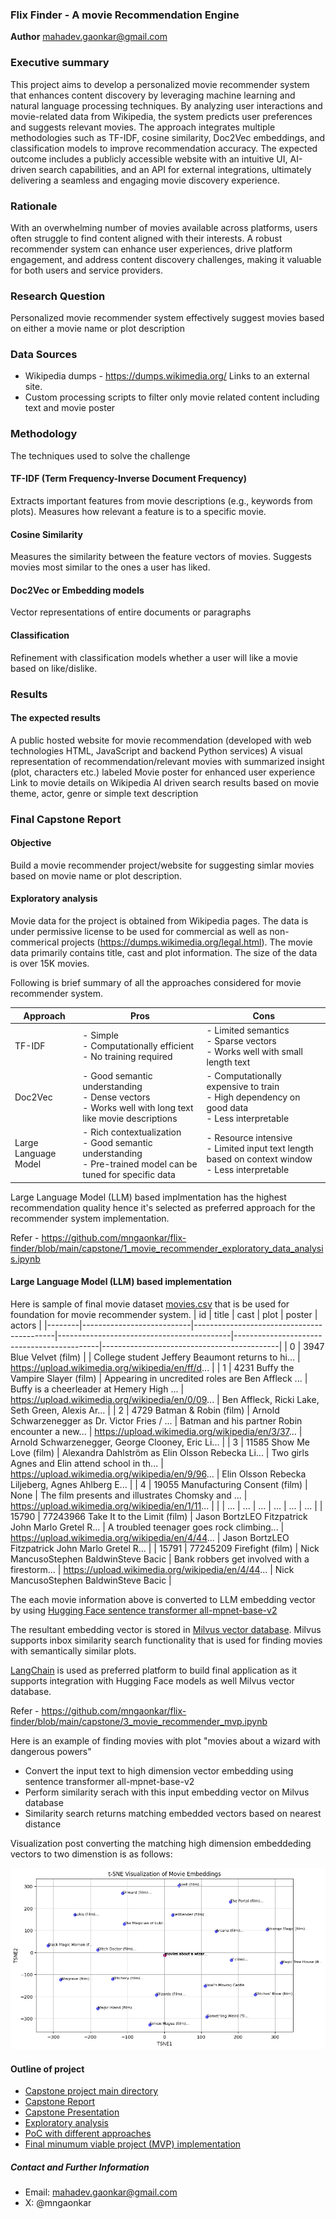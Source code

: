 ### Flix Finder - A movie Recommendation Engine

**Author**
mahadev.gaonkar@gmail.com

### Executive summary
This project aims to develop a personalized movie recommender system that enhances content discovery by leveraging machine learning and natural language processing techniques. By analyzing user interactions and movie-related data from Wikipedia, the system predicts user preferences and suggests relevant movies. The approach integrates multiple methodologies such as TF-IDF, cosine similarity, Doc2Vec embeddings, and classification models to improve recommendation accuracy. The expected outcome includes a publicly accessible website with an intuitive UI, AI-driven search capabilities, and an API for external integrations, ultimately delivering a seamless and engaging movie discovery experience.

### Rationale
With an overwhelming number of movies available across platforms, users often struggle to find content aligned with their interests. A robust recommender system can enhance user experiences, drive platform engagement, and address content discovery challenges, making it valuable for both users and service providers.

### Research Question
Personalized movie recommender system effectively suggest movies based on either a movie name or plot description

### Data Sources
- Wikipedia dumps - https://dumps.wikimedia.org/ Links to an external site.
- Custom processing scripts to filter only movie related content including text and movie poster

### Methodology
The techniques used to solve the challenge

#### TF-IDF (Term Frequency-Inverse Document Frequency)

Extracts important features from movie descriptions (e.g., keywords from plots).
Measures how relevant a feature is to a specific movie.

#### Cosine Similarity

Measures the similarity between the feature vectors of movies.
Suggests movies most similar to the ones a user has liked.

#### Doc2Vec or Embedding models

Vector representations of entire documents or paragraphs

#### Classification
Refinement with classification models whether a user will like a movie based on like/dislike. 

### Results
#### The expected results

A public hosted website for movie recommendation (developed with web technologies HTML, JavaScript and backend Python services)
A visual representation of recommendation/relevant movies with summarized insight (plot, characters etc.) labeled
Movie poster for enhanced user experience
Link to movie details on Wikipedia
AI driven search results based on movie theme, actor, genre or simple text description

### Final Capstone Report
#### Objective
Build a movie recommender project/website for suggesting simlar movies based on movie name or plot description.

#### Exploratory analysis
Movie data for the project is obtained from Wikipedia pages. The data is under permissive license to be used for commercial as well as non-commerical projects (https://dumps.wikimedia.org/legal.html). The movie data primarily contains title, cast and plot information. The size of the data is over 15K movies.

Following is brief summary of all the approaches considered for movie recommender system.

| Approach           | Pros                                      | Cons                                      |
|--------------------|-------------------------------------------|-------------------------------------------|
| TF-IDF             | - Simple<br>- Computationally efficient<br>- No training required | - Limited semantics<br>- Sparse vectors<br>- Works well with small length text |
| Doc2Vec            | - Good semantic understanding<br>- Dense vectors<br>- Works well with long text like movie descriptions | - Computationally expensive to train<br>- High dependency on good data<br>- Less interpretable |
| Large Language Model | - Rich contextualization<br>- Good semantic understanding<br>- Pre-trained model can be tuned for specific data | - Resource intensive<br>- Limited input text length based on context window<br>- Less interpretable |

Large Language Model (LLM) based implmentation has the highest recommendation quality hence it's selected as preferred approach for the recommender system implementation.

Refer - https://github.com/mngaonkar/flix-finder/blob/main/capstone/1_movie_recommender_exploratory_data_analysis.ipynb


#### Large Language Model (LLM) based implementation

Here is sample of final movie dataset [movies.csv](https://github.com/mngaonkar/flix-finder/blob/main/capstone/data/movies.csv) that is be used for foundation for movie recommender system.
| id     | title                     | cast                                      | plot                                      | poster                                     | actors                                     |
|--------|---------------------------|-------------------------------------------|-------------------------------------------|--------------------------------------------|--------------------------------------------|
| 0      | 3947   Blue Velvet (film) |  | College student Jeffery Beaumont returns to hi... |  https://upload.wikimedia.org/wikipedia/en/ff/d...                                          |
| 1      | 4231   Buffy the Vampire Slayer (film) | Appearing in uncredited roles are Ben Affleck ... | Buffy is a cheerleader at Hemery High ... | https://upload.wikimedia.org/wikipedia/en/0/09... | Ben Affleck, Ricki Lake, Seth Green, Alexis Ar... |
| 2      | 4729   Batman & Robin (film) | Arnold Schwarzenegger as Dr. Victor Fries / ... | Batman and his partner Robin encounter a new... | https://upload.wikimedia.org/wikipedia/en/3/37... | Arnold Schwarzenegger, George Clooney, Eric Li... |
| 3      | 11585  Show Me Love (film) | Alexandra Dahlström as Elin Olsson Rebecka Li... | Two girls Agnes and Elin attend school in th... | https://upload.wikimedia.org/wikipedia/en/9/96... | Elin Olsson Rebecka Liljeberg, Agnes Ahlberg E... |
| 4      | 19055  Manufacturing Consent (film) | None | The film presents and illustrates Chomsky and ... | https://upload.wikimedia.org/wikipedia/en/1/11... |                                            |
| ...    | ...                       | ...                                       | ...                                       | ...                                        | ...                                        |
| 15790  | 77243966 Take It to the Limit (film) | Jason BortzLEO Fitzpatrick John Marlo Gretel R... | A troubled teenager goes rock climbing... | https://upload.wikimedia.org/wikipedia/en/4/44... | Jason BortzLEO Fitzpatrick John Marlo Gretel R... |
| 15791  | 77245209 Firefight (film) | Nick MancusoStephen BaldwinSteve Bacic | Bank robbers get involved with a firestorm... | https://upload.wikimedia.org/wikipedia/en/4/44... | Nick MancusoStephen BaldwinSteve Bacic |

The each movie information above is converted to LLM embedding vector by using [Hugging Face sentence transformer all-mpnet-base-v2](https://huggingface.co/sentence-transformers/all-mpnet-base-v2) 

The resultant embedding vector is stored in [Milvus vector database](https://milvus.io). Milvus supports inbox similarity search functionality that is used for finding movies with semantically similar plots. 

[LangChain](https://www.langchain.com) is used as preferred platform to build final application as it supports integration with Hugging Face models as well Milvus vector database.

Refer - https://github.com/mngaonkar/flix-finder/blob/main/capstone/3_movie_recommender_mvp.ipynb

Here is an example of finding movies with plot "movies about a wizard with dangerous powers"
- Convert the input text to high dimension vector embedding using sentence transformer all-mpnet-base-v2
- Perform similarity serach with this input embedding vector on Milvus database
- Similarity search returns matching embedded vectors based on nearest distance

Visualization post converting the matching high dimension embeddeding vectors to two dimenstion is as follows:

![Alt text](https://github.com/mngaonkar/flix-finder/blob/main/capstone/images/t-sne-viz.png?raw=true)

#### Outline of project
- [Capstone project main directory](https://github.com/mngaonkar/flix-finder/tree/main/capstone)
- [Capstone Report](https://github.com/mngaonkar/flix-finder/blob/main/capstone/README.md)
- [Capstone Presentation](https://github.com/mngaonkar/flix-finder/blob/main/capstone/presentation/Movie_Recommender_Mahadev_Gaonkar.pptx) 
- [Exploratory analysis](https://github.com/mngaonkar/flix-finder/blob/main/capstone/1_movie_recommender_exploratory_data_analysis.ipynb)
- [PoC with different approaches](https://github.com/mngaonkar/flix-finder/blob/main/capstone/2_movie_recommender_inference.ipynb)
- [Final minumum viable project (MVP) implementation](https://github.com/mngaonkar/flix-finder/blob/main/capstone/3_movie_recommender_mvp.ipynb)



##### Contact and Further Information
- Email: mahadev.gaonkar@gmail.com
- X: @mngaonkar